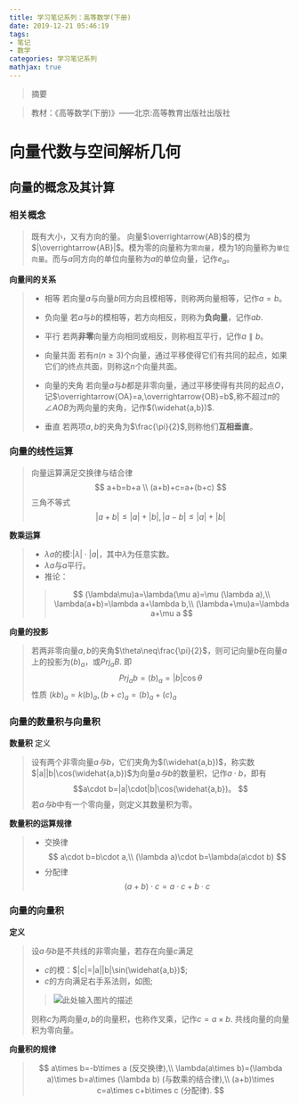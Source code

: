 ```yaml
---
title: 学习笔记系列：高等数学(下册)
date: 2019-12-21 05:46:19
tags: 
- 笔记
- 数学
categories: 学习笔记系列
mathjax: true
---
```


>摘要
<!--more-->


> 教材：《高等数学(下册)》——北京:高等教育出版社出版社

# 向量代数与空间解析几何

## 向量的概念及其计算

### 相关概念
> 既有大小，又有方向的量。
> 向量$\overrightarrow{AB}$的模为$|\overrightarrow{AB}|$。模为零的向量称为`零向量`，模为1的向量称为`单位向量`。而与$a$同方向的单位向量称为$a$的单位向量，记作$e_a$。

**向量间的关系**
>* 相等
> 若向量$a$与向量$b$同方向且模相等，则称两向量相等，记作$a=b$。
>
>* 负向量
>若$a$与$b$的模相等，若方向相反，则称为**负向量**，记作$ab$.
>
>* 平行
> 若两**非零**向量方向相同或相反，则称相互平行，记作$a\parallel b$。
>
>* 向量共面
> 若有$n(n\geq 3)$个向量，通过平移使得它们有共同的起点，如果它们的终点共面，则称这$n$个向量共面。
>
>* 向量的夹角
> 若向量$a$与$b$都是非零向量，通过平移使得有共同的起点$O$，记$\overrightarrow{OA}=a,\overrightarrow{OB}=b$,称不超过$\pi$的$\angle AOB$为两向量的夹角，记作$(\widehat{a,b})$.
>* 垂直
> 若两项$a,b$的夹角为$\frac{\pi}{2}$,则称他们**互相垂直**。

### 向量的线性运算
> 向量运算满足交换律与结合律
>$$
a+b=b+a \\
(a+b)+c=a+(b+c)
$$
> 三角不等式
>$$
|a+b|\leq|a|+|b|,|a-b|\leq|a|+|b|
$$

**数乘运算**
>* $\lambda a$的模:$|\lambda|\cdot|a|$，其中$\lambda$为任意实数。
>* $\lambda a$与$a$平行。
>* 推论：
>>$$
(\lambda\mu)a=\lambda(\mu a)=\mu (\lambda a),\\
\lambda(a+b)=\lambda a+\lambda b,\\
(\lambda+\mu)a=\lambda a+\mu a
$$

**向量的投影**
> 若两非零向量$a,b$的夹角$\theta\neq\frac{\pi}{2}$，则可记向量$b$在向量$a$上的投影为$(b)_a$，或$Prj_aB$.
>即
>$$Prj_ab=(b)_a=|b|\cos\theta$$
> 性质
>$(kb)_a=k(b)_a,(b+c)_a=(b)_a+(c)_a$

### 向量的数量积与向量积
**数量积**
定义
> 设有两个非零向量$a与b$，它们夹角为$(\widehat{a,b})$，称实数$|a||b|\cos(\widehat{a,b})$为向量$a与b$的数量积，记作$a\cdot b$，即有
>$$a\cdot b=|a|\cdot|b|\cos(\widehat{a,b})。
$$
若$a与b$中有一个零向量，则定义其数量积为零。

**数量积的运算规律**
>* 交换律
>$$
a\cdot b=b\cdot a,\\
(\lambda a)\cdot b=\lambda(a\cdot b)
$$
>* 分配律
>$$
(a+b)\cdot c=a\cdot c+b\cdot c
$$

### 向量的向量积
**定义**
> 设$a与b$是不共线的非零向量，若存在向量$c$满足
>
>* $c$的模：$|c|=|a||b|\sin(\widehat{a,b})$;
>* $c$的方向满足右手系法则，如图;
>> ![此处输入图片的描述](https://ss2.bdstatic.com/70cFvnSh_Q1YnxGkpoWK1HF6hhy/it/u=1816883295,3625066335&fm=26&gp=0.jpg)
>
> 则称$c$为两向量$a,b$的向量积，也称作叉乘，记作$c=a\times b$.
> 共线向量的向量积为零向量。

**向量积的规律**
>$$
a\times b=-b\times a (反交换律),\\
\lambda(a\times b)=(\lambda a)\times b=a\times (\lambda b) (与数乘的结合律),\\
(a+b)\times c=a\times c+b\times c (分配律).
$$


    